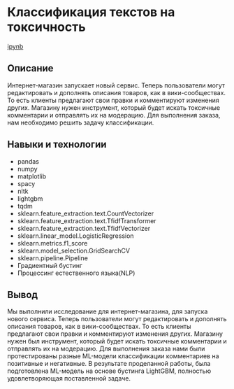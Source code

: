 # Классификация текстов на токсичность

[ipynb](https://github.com/Codarocker/portfolio/blob/main/%D0%A1lassify%20text/Text_classify.ipynb)

## Описание

Интернет-магазин  запускает новый сервис. Теперь пользователи могут редактировать и дополнять описания товаров, как в вики-сообществах. То есть клиенты предлагают свои правки и комментируют изменения других. Магазину нужен инструмент, который будет искать токсичные комментарии и отправлять их на модерацию. Для выполнения заказа, нам необходимо решить задачу классификации.

## Навыки и технологии

- pandas
- numpy
- matplotlib
- spacy
- nltk
- lightgbm
- tqdm
- sklearn.feature_extraction.text.CountVectorizer
- sklearn.feature_extraction.text.TfidfTransformer
- sklearn.feature_extraction.text.TfidfVectorizer
- sklearn.linear_model.LogisticRegression
- sklearn.metrics.f1_score
- sklearn.model_selection.GridSearchCV
- sklearn.pipeline.Pipeline
- Градиентный бустинг
- Процессинг естественного языка(NLP)

## Вывод

Мы выполнили исследование для интернет-магазина, для запуска нового сервиса. Теперь пользователи могут редактировать и дополнять описания товаров, как в вики-сообществах. То есть клиенты предлагают свои правки и комментируют изменения других. Магазину нужен был инструмент, который будет искать токсичные комментарии и отправлять их на модерацию. Для выполнения заказа нами были протестированы разные ML-модели классификации комментариев на позитивные и негативные. В результате проделанной работы, была подготовлена ML-модель на основе бустинга LightGBM, полностью удовлетворяющая поставленной задаче.
